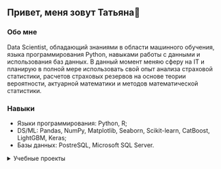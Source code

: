 ## Привет, меня  зовут Татьяна👋
### Обо мне

Data Scientist, обладающий знаниями в области машинного обучения, языка программирования Python, навыками работы с данными и использования баз данных. В данный момент меняю сферу на IT и планирую в полной мере использовать свой опыт анализа страховой статистики, расчетов страховых резервов на основе теории вероятности, актуарной математики и методов математической статистики.

### Навыки
* Языки программирования: Python, R;
* DS/ML: Pandas, NumPy, Matplotlib, Seaborn, Scikit-learn, CatBoost, LightGBM, Keras;
* Базы данных: PostreSQL, Microsoft SQL Server.


<details>
<summary>Учебные проекты</summary>
<br>

Данные проекты были выполнены в ходе обучения в Яндекс.Практикуме профессии "Специалист по Data Science".

|№  | Название проекта| Краткое описание | Используемые библиотеки/инструменты  |
|- | --------- | -------------- |-------------- |
|1  | [Определение возраста покупателей](https://github.com/tatvenger/Portfolio_public/tree/main/CV_customer_age)| Сетевой супермаркет «Хлеб-Соль» внедряет систему компьютерного зрения для обработки фотографий покупателей. Необходимо построить модель, определяющую по фотографии приблизительный возраст человека. | Pandas, Keras, Matplotlib |
|2  | [Оптимизация производственных расходов металлургического комбината](https://github.com/tatvenger/Portfolio_public/tree/main/Temperature_prediction)| Чтобы оптимизировать производственные расходы, металлургический комбинат «Стальная птица» решил уменьшить потребление электроэнергии на этапе обработки стали. Для этого комбинату нужно контролировать температуру сплава. Необходимо построить модель машинного обучения, предсказывающую температуру сплава.| Pandas, Matplotlib, Scikit-Learn, CatBoost |
</details>
